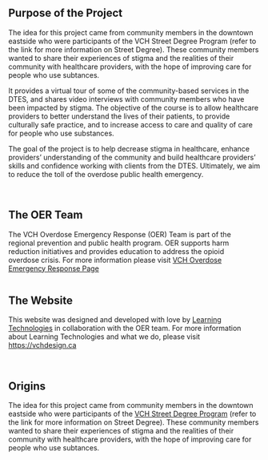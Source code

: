 <div class="columns">
  <div class="column is-12">

## Purpose of the Project
The idea for this project came from community members in the downtown eastside who were  participants of the VCH Street Degree Program (refer to the link for more information on Street Degree). These community members wanted to share their experiences of stigma and the realities of their community with healthcare providers, with the hope of improving care for people who use subtances.

It provides a virtual tour of some of the community-based services in the DTES, and shares video interviews with community members who have been impacted by stigma. The objective of the course is to allow healthcare providers to better understand the lives of their patients, to provide culturally safe practice, and to increase access to care and quality of care for people who use substances. 

The goal of the project is to help decrease stigma in healthcare, enhance providers’ understanding of the community and build healthcare providers’ skills and confidence working with clients from the DTES. Ultimately, we aim to reduce the toll of the overdose public health emergency.
  
  </div>
</div>
<br>
<div class="columns">
  <div class="column is-6">

## The OER Team
The VCH Overdose Emergency Response (OER) Team is part of the regional prevention and public health program. OER supports harm reduction initiatives and provides education to address the opioid overdose crisis. For more information please visit [VCH Overdose Emergency Response Page](http://www.vch.ca/public-health/harm-reduction/overdose-prevention-response)
  
  </div>
   <div class="column is-5">
     <markdown-image src="images/team.jpg" alt="The OER Team, sitting outside, smiling"></markdown-image>
   </div>
</div>

## The Website
This website was designed and developed with love by [Learning Technologies](https://vchdesign.ca) in collaboration with the OER team. For more information about Learning Technologies and what we do, please visit https://vchdesign.ca

<br>

## Origins
The idea for this project came from community members in the downtown eastside who were  participants of the [VCH Street Degree Program](http://www.vch.ca/about-us/news/news-releases/street-smart-peers-receive-canadas-first-certificate-in-overdose-response) (refer to the link for more information on Street Degree). These community members wanted to share their experiences of stigma and the realities of their community with healthcare providers, with the hope of improving care for people who use subtances.
